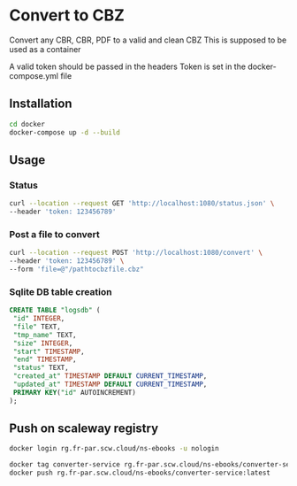 # Convert to CBZ

Convert any CBR, CBR, PDF to a valid and clean CBZ
This is supposed to be used as a container

A valid token should be passed in the headers
Token is set in the docker-compose.yml file

## Installation

```bash
cd docker
docker-compose up -d --build
```

## Usage

### Status

```bash
curl --location --request GET 'http://localhost:1080/status.json' \
--header 'token: 123456789'
```

### Post a file to convert

```bash
curl --location --request POST 'http://localhost:1080/convert' \
--header 'token: 123456789' \
--form 'file=@"/pathtocbzfile.cbz"
```

### Sqlite DB table creation

````sql
CREATE TABLE "logsdb" (
 "id" INTEGER,
 "file" TEXT,
 "tmp_name" TEXT,
 "size" INTEGER,
 "start" TIMESTAMP,
 "end" TIMESTAMP,
 "status" TEXT,
 "created_at" TIMESTAMP DEFAULT CURRENT_TIMESTAMP,
 "updated_at" TIMESTAMP DEFAULT CURRENT_TIMESTAMP,
 PRIMARY KEY("id" AUTOINCREMENT)
);
````
## Push on scaleway registry

````bash
docker login rg.fr-par.scw.cloud/ns-ebooks -u nologin

docker tag converter-service rg.fr-par.scw.cloud/ns-ebooks/converter-service:latest
docker push rg.fr-par.scw.cloud/ns-ebooks/converter-service:latest

````
